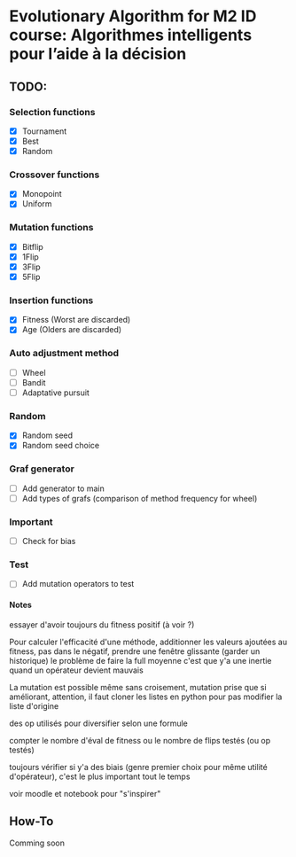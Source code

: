 # Evolutionary Algorithm for M2 ID course: Algorithmes intelligents pour l’aide à la décision

## TODO:
### Selection functions
- [X] Tournament
- [X] Best
- [X] Random

### Crossover functions
- [X] Monopoint
- [X] Uniform

### Mutation functions
- [X] Bitflip
- [X] 1Flip
- [X] 3Flip
- [X] 5Flip

### Insertion functions
- [X] Fitness (Worst are discarded)
- [X] Age (Olders are discarded)

### Auto adjustment method
- [ ] Wheel
- [ ] Bandit
- [ ] Adaptative pursuit

### Random
- [X] Random seed
- [X] Random seed choice

### Graf generator
- [ ] Add generator to main
- [ ] Add types of grafs (comparison of method frequency for wheel)

### Important
- [ ] Check for bias

### Test
- [ ] Add mutation operators to test


#### Notes

essayer d'avoir toujours du fitness positif (à voir ?)

Pour calculer l'efficacité d'une méthode, additionner les valeurs ajoutées au fitness, pas dans le négatif, prendre une fenêtre glissante (garder un historique) le problème de faire la full moyenne c'est que y'a une inertie quand un opérateur devient mauvais

La mutation est possible même sans croisement, mutation prise que si améliorant, attention, il faut cloner les listes en python pour pas modifier la liste d'origine
 
des op utilisés pour diversifier selon une formule

compter le nombre d'éval de fitness ou le nombre de flips testés (ou op testés)

toujours vérifier si y'a des biais (genre premier choix pour même utilité d'opérateur), c'est le plus important tout le temps

voir moodle et notebook pour "s'inspirer"

## How-To
Comming soon
